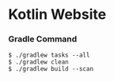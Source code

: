 # Kotlin Website

### Gradle Command

    $ ./gradlew tasks --all
    $ ./gradlew clean
    $ ./gradlew build --scan 
